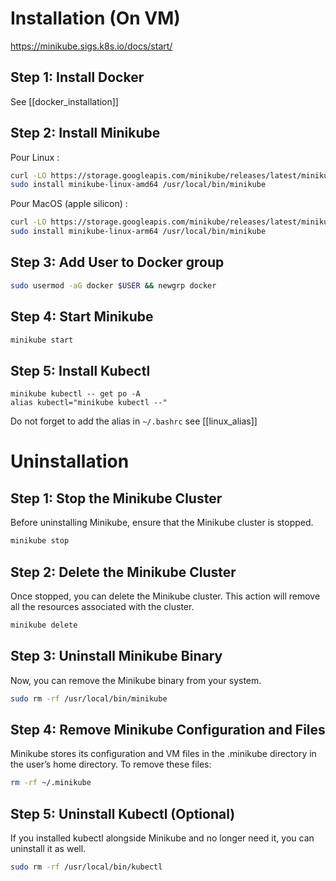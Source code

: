 
# Installation (On VM)

https://minikube.sigs.k8s.io/docs/start/

## Step 1: Install Docker

See [[docker_installation]]

## Step 2: Install Minikube

Pour Linux :
```sh
curl -LO https://storage.googleapis.com/minikube/releases/latest/minikube-linux-amd64
sudo install minikube-linux-amd64 /usr/local/bin/minikube
```

Pour MacOS (apple silicon) :
```sh
curl -LO https://storage.googleapis.com/minikube/releases/latest/minikube-linux-arm64
sudo install minikube-linux-arm64 /usr/local/bin/minikube
```

## Step 3: Add User to Docker group

```sh
sudo usermod -aG docker $USER && newgrp docker
```

## Step 4: Start Minikube

```sh
minikube start
```

## Step 5: Install Kubectl

```shell
minikube kubectl -- get po -A
alias kubectl="minikube kubectl --"
```

Do not forget to add the alias in `~/.bashrc` see [[linux_alias]]
# Uninstallation

## Step 1: Stop the Minikube Cluster

Before uninstalling Minikube, ensure that the Minikube cluster is stopped.

```sh
minikube stop
```
## Step 2: Delete the Minikube Cluster

Once stopped, you can delete the Minikube cluster. This action will remove all the resources associated with the cluster.
```sh
minikube delete
```
## Step 3: Uninstall Minikube Binary

Now, you can remove the Minikube binary from your system.
```sh
sudo rm -rf /usr/local/bin/minikube
```
## Step 4: Remove Minikube Configuration and Files

Minikube stores its configuration and VM files in the .minikube directory in the user’s home directory. To remove these files:
```sh
rm -rf ~/.minikube
```
## Step 5: Uninstall Kubectl (Optional)

If you installed kubectl alongside Minikube and no longer need it, you can uninstall it as well.
```sh
sudo rm -rf /usr/local/bin/kubectl
```
